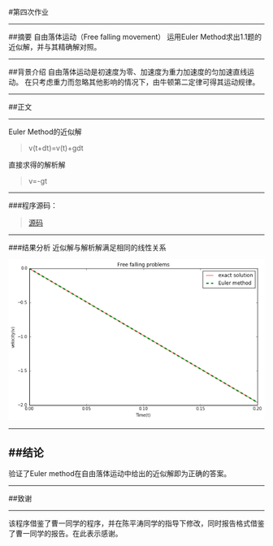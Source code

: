 #第四次作业

---
##摘要
自由落体运动（Free falling movement）
运用Euler Method求出1.1题的近似解，并与其精确解对照。

---
##背景介绍
自由落体运动是初速度为零、加速度为重力加速度的匀加速直线运动。
在只考虑重力而忽略其他影响的情况下，由牛顿第二定律可得其运动规律。

---
##正文

-----

Euler Method的近似解
>v(t+dt)=v(t)+gdt

直接求得的解析解
>v=-gt

-----

###程序源码：
>[源码](https://github.com/fbbelief/computationalphysics_N2013301020140/blob/master/homework%204.code)

-----
###结果分析
近似解与解析解满足相同的线性关系

![图片1.1]( https://github.com/fbbelief/computationalphysics_N2013301020140/blob/master/1.1)

-----

##结论
-----
验证了Euler method在自由落体运动中给出的近似解即为正确的答案。

-----

##致谢

-----

该程序借鉴了曹一同学的程序，并在陈平涛同学的指导下修改，同时报告格式借鉴了曹一同学的报告。在此表示感谢。
